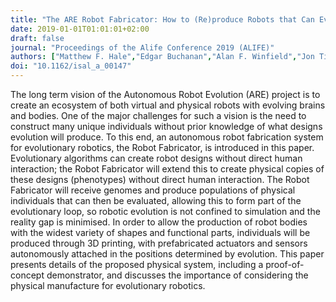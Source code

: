 ```yaml
---
title: "The ARE Robot Fabricator: How to (Re)produce Robots that Can Evolve in the Real World"
date: 2019-01-01T01:01:01+02:00
draft: false
journal: "Proceedings of the Alife Conference 2019 (ALIFE)"
authors: ["Matthew F. Hale","Edgar Buchanan","Alan F. Winfield","Jon Timmis","Emma Hart","A.E. Eiben","Mike Angus","Frank Veenstra","Wei Li","Robert Woolley","Matteo De Carlo","Andy M. Tyrrell"]
doi: "10.1162/isal_a_00147"
---
```


The long term vision of the Autonomous Robot Evolution (ARE) project is to create an ecosystem of both virtual and physical robots with evolving brains and bodies. One of the major challenges for such a vision is the need to construct many unique individuals without prior knowledge of what designs evolution will produce. To this end, an autonomous robot fabrication system for evolutionary robotics, the Robot Fabricator, is introduced in this paper. Evolutionary algorithms can create robot designs without direct human interaction; the Robot Fabricator will extend this to create physical copies of these designs (phenotypes) without direct human interaction. The Robot Fabricator will receive genomes and produce populations of physical individuals that can then be evaluated, allowing this to form part of the evolutionary loop, so robotic evolution is not confined to simulation and the reality gap is minimised. In order to allow the production of robot bodies with the widest variety of shapes and functional parts, individuals will be produced through 3D printing, with prefabricated actuators and sensors autonomously attached in the positions determined by evolution. This paper presents details of the proposed physical system, including a proof-of-concept demonstrator, and discusses the importance of considering the physical manufacture for evolutionary robotics.